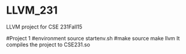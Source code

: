 # LLVM_231
LLVM project for CSE 231Fall15

#Project 1 
#environment
source startenv.sh
#make source
make llvm
It compiles the project to CSE231.so

